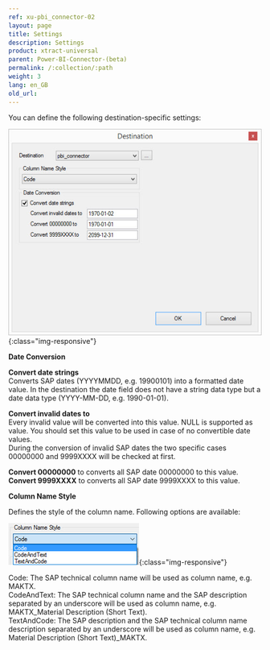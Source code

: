 ```yaml
---
ref: xu-pbi_connector-02
layout: page
title: Settings
description: Settings
product: xtract-universal
parent: Power-BI-Connector-(beta)
permalink: /:collection/:path
weight: 3
lang: en_GB
old_url:
---
```


You can define the following destination-specific settings:

![alteryx-configuration](/img/content/XU_pbi_connector_destination.jpg){:class="img-responsive"}

**Date Conversion** 

**Convert date strings**<br>
Converts SAP dates (YYYYMMDD, e.g. 19900101) into a formatted date value. In the destination the date field does not have a string data type but a date data type (YYYY-MM-DD, e.g. 1990-01-01). 

**Convert invalid dates to** <br>
Every invalid value will be converted into this value. NULL is supported as value. 
You should set this value to be used in case of no convertible date values.  
During the conversion of invalid SAP dates the two specific cases 00000000 and 9999XXXX will be checked at first. 

**Convert 00000000** to converts all SAP date 00000000 to this value.<br> 
**Convert 9999XXXX** to converts all SAP date 9999XXXX to this value.

**Column Name Style** 

Defines the style of the column name. Following options are available: 

![Ex-Spec-Settings-Makt-ColumnName](/img/content/Ex-Spec-Settings-Makt-ColumnName.jpg){:class="img-responsive"}

Code: The SAP technical column name will be used as column name, e.g. MAKTX.<br>
CodeAndText: The SAP technical column name and the SAP description separated by an underscore will be used as column name, e.g. MAKTX_Material Description (Short Text).<br>
TextAndCode: The SAP description and the SAP technical column name description separated by an underscore will be used as column name, e.g. Material Description (Short Text)_MAKTX.
